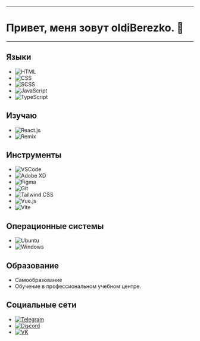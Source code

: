 
---
# Привет, меня зовут oldiBerezko. 👋
---
## Языки
- ![HTML](https://img.shields.io/badge/-HTML-000000?style=for-the-badge&logo=html5&logoColor=white)
- ![CSS](https://img.shields.io/badge/-CSS-000000?style=for-the-badge&logo=css3&logoColor=white)
- ![SCSS](https://img.shields.io/badge/-SCSS-000000?style=for-the-badge&logo=SCSS&logoColor=white)
- ![JavaScript](https://img.shields.io/badge/-JavaScript-000000?style=for-the-badge&logo=javascript&logoColor=white)
- ![TypeScript](https://img.shields.io/badge/-TypeScript-000000?style=for-the-badge&logo=typescript&logoColor=white)






## Изучаю
- ![React.js](https://img.shields.io/badge/-React.js-000000?style=for-the-badge&logo=react&logoColor=white)
- ![Remix](https://img.shields.io/badge/-Remix-000000?style=for-the-badge&logo=Remix&logoColor=white)




## Инструменты 
- ![VSCode](https://img.shields.io/badge/-VSCode-000000?style=for-the-badge&logo=visual-studio-code&logoColor=white)
- ![Adobe XD](https://img.shields.io/badge/-Adobe%20XD-000000?style=for-the-badge&logo=adobe-xd&logoColor=white)
- ![Figma](https://img.shields.io/badge/-Figma-000000?style=for-the-badge&logo=figma&logoColor=white)
- ![Git](https://img.shields.io/badge/-Git-000000?style=for-the-badge&logo=git&logoColor=white)
- ![Tailwind CSS](https://img.shields.io/badge/-Tailwind%20CSS-000000?style=for-the-badge&logo=tailwind-css&logoColor=white)
- ![Vue.js](https://img.shields.io/badge/-Vue.js-000000?style=for-the-badge&logo=vue.js&logoColor=white)
- ![Vite](https://img.shields.io/badge/-Vite-000000?style=for-the-badge&logo=vite&logoColor=white)


## Операционные системы
- ![Ubuntu](https://img.shields.io/badge/-Ubuntu-000000?style=for-the-badge&logo=ubuntu&logoColor=white)
- ![Windows](https://img.shields.io/badge/-Windows-000000?style=for-the-badge&logo=windows&logoColor=white)

## Образование
- Самообразование
- Обучение в профессиональном учебном центре.



## Социальные сети
- [![Telegram](https://img.shields.io/badge/-Telegram-000000?style=for-the-badge&logo=telegram)](https://t.me/berezko)
- [![Discord](https://img.shields.io/badge/-Discord-000000?style=for-the-badge&logo=discord)](https://discord.com/users/oldiberezko)
- [![VK](https://img.shields.io/badge/-VK-000000?style=for-the-badge&logo=vk)](https://vk.com/oldiberezko)
